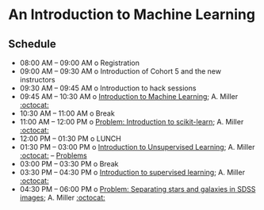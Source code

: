 # An Introduction to Machine Learning

## Schedule

 * 08:00 AM – 09:00 AM  o  Registration
 * 09:00 AM – 09:30 AM  o  Introduction of Cohort 5 and the new instructors
 * 09:30 AM – 09:45 AM  o  Introduction to hack sessions
 * 09:45 AM – 10:30 AM  o  [Introduction to Machine Learning](IntroductionToMachineLearning.ipynb); A. Miller [:octocat:](https://github.com/adamamiller)
 * 10:30 AM – 11:00 AM  o  Break
 * 11:00 AM – 12:00 PM  o  [Problem: Introduction to scikit-learn](IntroToScikitLearn.ipynb); A. Miller [:octocat:](https://github.com/adamamiller)
 * 12:00 PM – 01:30 PM  o  LUNCH
 * 01:30 PM – 03:00 PM  o  [Introduction to Unsupervised Learning](IntroductionToUnsupervisedLearning.ipynb); A. Miller [:octocat:](https://github.com/adamamiller) – [Problems](Clustering.ipynb)
 * 03:00 PM – 03:30 PM  o  Break
 * 03:30 PM – 04:30 PM  o [Introduction to supervised learning](IntroductionToSupervisedMachineLearning.ipynb); A. Miller [:octocat:](https://github.com/adamamiller)
 * 04:30 PM – 06:00 PM  o  [Problem: Separating stars and galaxies in SDSS images](SeparatingStarsAndGalaxies.ipynb); A. Miller [:octocat:](https://github.com/adamamiller)
